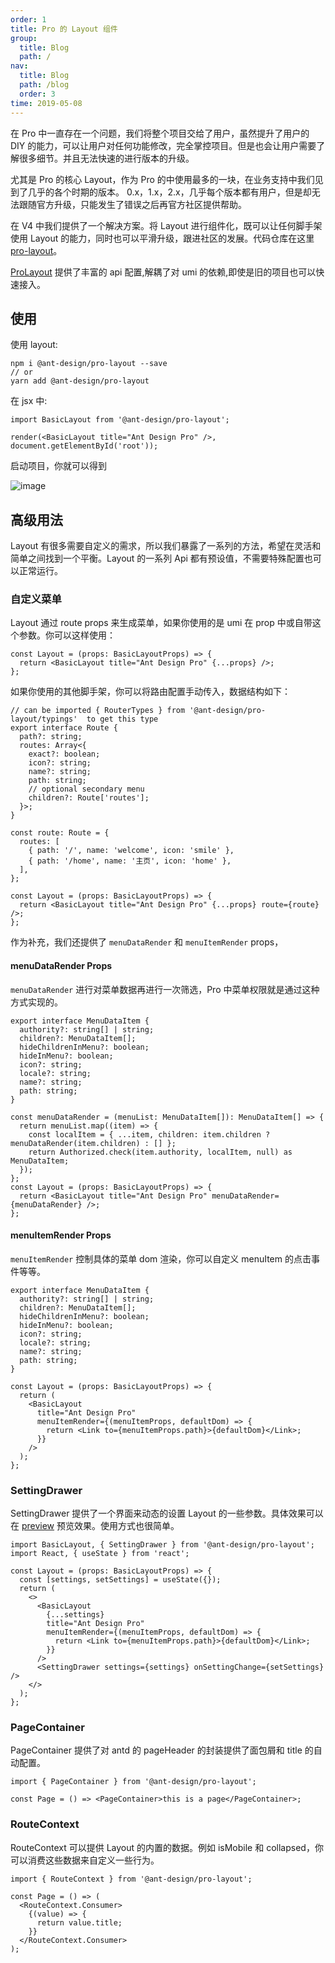 ```yaml
---
order: 1
title: Pro 的 Layout 组件
group:
  title: Blog
  path: /
nav:
  title: Blog
  path: /blog
  order: 3
time: 2019-05-08
---
```


在 Pro 中一直存在一个问题，我们将整个项目交给了用户，虽然提升了用户的 DIY 的能力，可以让用户对任何功能修改，完全掌控项目。但是也会让用户需要了解很多细节。并且无法快速的进行版本的升级。

尤其是 Pro 的核心 Layout，作为 Pro 的中使用最多的一块，在业务支持中我们见到了几乎的各个时期的版本。 0.x，1.x，2.x，几乎每个版本都有用户，但是却无法跟随官方升级，只能发生了错误之后再官方社区提供帮助。

在 V4 中我们提供了一个解决方案。将 Layout 进行组件化，既可以让任何脚手架使用 Layout 的能力，同时也可以平滑升级，跟进社区的发展。代码仓库在这里 [pro-layout](https://github.com/ant-design/pro-components)。

[ProLayout](https://procomponents.ant.design/components/layout) 提供了丰富的 api 配置,解耦了对 umi 的依赖,即使是旧的项目也可以快速接入。

## 使用

使用 layout:

```shell
npm i @ant-design/pro-layout --save
// or
yarn add @ant-design/pro-layout
```

在 jsx 中:

```tsx | pure
import BasicLayout from '@ant-design/pro-layout';

render(<BasicLayout title="Ant Design Pro" />, document.getElementById('root'));
```

启动项目，你就可以得到

![image](https://user-images.githubusercontent.com/8186664/55930941-276e6580-5c56-11e9-800d-bc284bda4daf.png)

## 高级用法

Layout 有很多需要自定义的需求，所以我们暴露了一系列的方法，希望在灵活和简单之间找到一个平衡。Layout 的一系列 Api 都有预设值，不需要特殊配置也可以正常运行。

### 自定义菜单

Layout 通过 route props 来生成菜单，如果你使用的是 umi 在 prop 中或自带这个参数。你可以这样使用：

```tsx | pure
const Layout = (props: BasicLayoutProps) => {
  return <BasicLayout title="Ant Design Pro" {...props} />;
};
```

如果你使用的其他脚手架，你可以将路由配置手动传入，数据结构如下：

```tsx | pure
// can be imported { RouterTypes } from '@ant-design/pro-layout/typings'  to get this type
export interface Route {
  path?: string;
  routes: Array<{
    exact?: boolean;
    icon?: string;
    name?: string;
    path: string;
    // optional secondary menu
    children?: Route['routes'];
  }>;
}

const route: Route = {
  routes: [
    { path: '/', name: 'welcome', icon: 'smile' },
    { path: '/home', name: '主页', icon: 'home' },
  ],
};

const Layout = (props: BasicLayoutProps) => {
  return <BasicLayout title="Ant Design Pro" {...props} route={route} />;
};
```

作为补充，我们还提供了 `menuDataRender` 和 `menuItemRender` props，

#### menuDataRender Props

`menuDataRender` 进行对菜单数据再进行一次筛选，Pro 中菜单权限就是通过这种方式实现的。

```tsx | pure
export interface MenuDataItem {
  authority?: string[] | string;
  children?: MenuDataItem[];
  hideChildrenInMenu?: boolean;
  hideInMenu?: boolean;
  icon?: string;
  locale?: string;
  name?: string;
  path: string;
}

const menuDataRender = (menuList: MenuDataItem[]): MenuDataItem[] => {
  return menuList.map((item) => {
    const localItem = { ...item, children: item.children ? menuDataRender(item.children) : [] };
    return Authorized.check(item.authority, localItem, null) as MenuDataItem;
  });
};
const Layout = (props: BasicLayoutProps) => {
  return <BasicLayout title="Ant Design Pro" menuDataRender={menuDataRender} />;
};
```

#### menuItemRender Props

`menuItemRender` 控制具体的菜单 dom 渲染，你可以自定义 menuItem 的点击事件等等。

```tsx | pure
export interface MenuDataItem {
  authority?: string[] | string;
  children?: MenuDataItem[];
  hideChildrenInMenu?: boolean;
  hideInMenu?: boolean;
  icon?: string;
  locale?: string;
  name?: string;
  path: string;
}

const Layout = (props: BasicLayoutProps) => {
  return (
    <BasicLayout
      title="Ant Design Pro"
      menuItemRender={(menuItemProps, defaultDom) => {
        return <Link to={menuItemProps.path}>{defaultDom}</Link>;
      }}
    />
  );
};
```

### SettingDrawer

SettingDrawer 提供了一个界面来动态的设置 Layout 的一些参数。具体效果可以在 [preview](https://preview.pro.ant.design/) 预览效果。使用方式也很简单。

```tsx | pure
import BasicLayout, { SettingDrawer } from '@ant-design/pro-layout';
import React, { useState } from 'react';

const Layout = (props: BasicLayoutProps) => {
  const [settings, setSettings] = useState({});
  return (
    <>
      <BasicLayout
        {...settings}
        title="Ant Design Pro"
        menuItemRender={(menuItemProps, defaultDom) => {
          return <Link to={menuItemProps.path}>{defaultDom}</Link>;
        }}
      />
      <SettingDrawer settings={settings} onSettingChange={setSettings} />
    </>
  );
};
```

### PageContainer

PageContainer 提供了对 antd 的 pageHeader 的封装提供了面包屑和 title 的自动配置。

```tsx | pure
import { PageContainer } from '@ant-design/pro-layout';

const Page = () => <PageContainer>this is a page</PageContainer>;
```

### RouteContext

RouteContext 可以提供 Layout 的内置的数据。例如 isMobile 和 collapsed，你可以消费这些数据来自定义一些行为。

```tsx | pure
import { RouteContext } from '@ant-design/pro-layout';

const Page = () => (
  <RouteContext.Consumer>
    {(value) => {
      return value.title;
    }}
  </RouteContext.Consumer>
);
```
